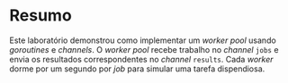 # Resumo

Este laboratório demonstrou como implementar um _worker pool_ usando _goroutines_ e _channels_. O _worker pool_ recebe trabalho no _channel_ `jobs` e envia os resultados correspondentes no _channel_ `results`. Cada _worker_ dorme por um segundo por _job_ para simular uma tarefa dispendiosa.

